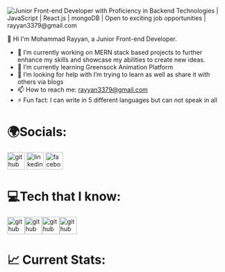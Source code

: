 
![Junior Front-end Developer with Proficiency in Backend Technologies | JavaScript | React.js | mongoDB | Open to exciting job opportunities | rayyan3379@gmail.com](https://i.ibb.co/120WQg2/techno.png)

👋 Hi I'm Mohammad Rayyan, a Junior Front-end Developer.


- 🔭 I’m currently working on MERN stack based projects to further enhance my skills and showcase my abilities to create new ideas. 
- 🌱 I’m currently learning Greensock Animation Platform 
- 🤔 I’m looking for help with I’m trying to learn as well as share it with others via blogs 
- 📫 How to reach me: rayyan3379@gmail.com 
- ⚡ Fun fact:  I can write in 5 different languages but can not speak in all 


# 🌍Socials:

[<img src='https://cdn.jsdelivr.net/npm/simple-icons@3.0.1/icons/github.svg' alt='github' height='40'>](https://github.com/RayyanWebDev) [<img src='https://cdn.jsdelivr.net/npm/simple-icons@3.0.1/icons/linkedin.svg' alt='linkedin' height='40'>](https://www.linkedin.com/in/mohammad-rayyan-web-developer-31a0b3217/) [<img src='https://cdn.jsdelivr.net/npm/simple-icons@3.0.1/icons/facebook.svg' alt='facebook' height='40'>](https://www.facebook.com/profile.php?id=100010999953940&mibextid=ZbWKwL)

# 💻Tech that I know:

<img src='https://i.ibb.co/2304GYw/CSS3-logo-and-wordmark-svg.png' alt='github' height='40'><img src='https://i.ibb.co/c2tXHQv/png-transparent-logo-html5-brand-design-text-logo-number.png' alt='github' height='40'><img src='https://i.ibb.co/80SPm4V/Java-Script-Logo.png' alt='github' height='40'><img src='https://i.ibb.co/pnXJJzK/React-icon-svg.png' alt='github' height='40'>


# 📈 Current Stats:
